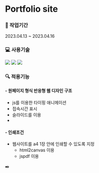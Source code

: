 # Portfolio site

### 📆 작업기간
2023.04.13 ~ 2023.04.16

### 💻 사용기술
<img src="https://img.shields.io/badge/html5-orange?style=flat&logo=html5&logoColor=fff"/> <img src="https://img.shields.io/badge/css3-blue?style=flat&logo=css3&logoColor=fff"/> <img src="https://img.shields.io/badge/javascript-yellow?style=flat&logo=javascript&logoColor=fff"/>

### 🔍 적용기능
#### - 원페이지 형식 반응형 웹 디자인 구조
  - js를 이용한 타이핑 애니메이션
  - 접속시간 표시
  - 슬라이드를 이용
  - 

####  - 인쇄조건
- 웹사이트를 a4 1장 안에 인쇄할 수 있도록 지정
  - html2canvas 이용
  - jspdf 이용

✒️
